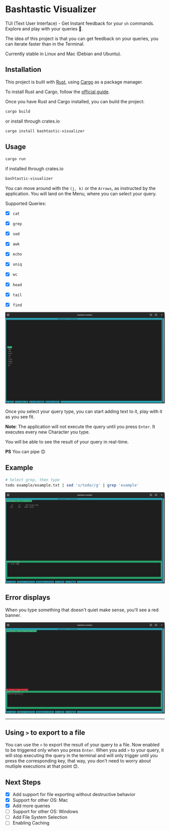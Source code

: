# Bashtastic Visualizer

TUI (Text User Interface) - Get Instant feedback for your `sh` commands. Explore and play with your queries 🚀.

The idea of this project is that you can get feedback on your queries, you can iterate faster than in the Terminal.

Currently stable in Linux and Mac (Debian and Ubuntu).

## Installation

This project is built with [Rust](https://www.rust-lang.org/), using [Cargo](https://doc.rust-lang.org/cargo/) as a package manager.

To install Rust and Cargo, follow the [official guide](https://www.rust-lang.org/tools/install).

Once you have Rust and Cargo installed, you can build the project:

```bash
cargo build
```
or install through crates.io

```bash
cargo install bashtastic-visualizer
```

## Usage

```bash 
cargo run
```

if installed through crates.io 

```bash 
bashtastic-visualizer
```

You can move around with the `(j, k)` or the `Arrows`, as instructed by the application. You will land on the Menu, where
you can select your query.

Supported Queries:

- [x] `cat`
- [x] `grep`
- [x] `sed`
- [x] `awk`
- [x] `echo`
- [x] `uniq`
- [x] `wc`
- [x] `head`
- [x] `tail`
- [x] `find`


![Bashtastic Visualizer Menu](./assets/main_menu.png)

Once you select your query type, you can start adding text to it, play with it as you see fit. 

**Note**: The application will not execute the query until you press `Enter`. It executes every new Character you type.

You will be able to see the result of your query in real-time.

**PS** You can pipe 😊

Example 
------
```bash
# Select grep, then type
todo example/example.txt | sed 's/todo//g' | grep 'example'
```

![Bashtastic Visualizer Menu](./assets/query_example.png)

## Error displays

When you type something that doesn't quiet make sense, you'll see a red banner. 

![Bashtastic Visualizer Menu](./assets/error_addition.png)

---

## Using `>` to export to a file

You can use the `>` to export the result of your query to a file. Now enabled to be triggered only when you press `Enter`. When you add `>` to your query, it will stop executing the query in the terminal and will only trigger until you press the corresponding key, that way, you don't need to worry about mutliple executions at that point 😊.


## Next Steps

- [x] Add support for file exporting without destructive behavior
- [x] Support for other OS: Mac
- [x] Add more queries
- [ ] Support for other OS: Windows
- [ ] Add File System Selection
- [ ] Enabling Caching